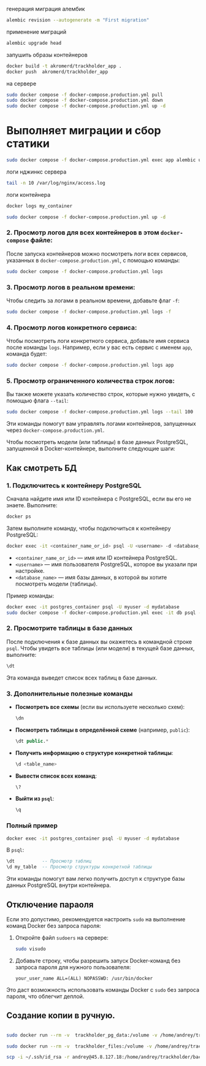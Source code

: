 генерация миграция алембик
```bash
alembic revision --autogenerate -m "First migration" 
```
применение миграций
```bash
alembic upgrade head 
```

запушить образы контейнеров
```bash
docker build -t akromerd/trackholder_app .
docker push  akromerd/trackholder_app
```
на сервере
```bash
sudo docker compose -f docker-compose.production.yml pull
sudo docker compose -f docker-compose.production.yml down
sudo docker compose -f docker-compose.production.yml up -d
```
# Выполняет миграции и сбор статики
```bash
sudo docker compose -f docker-compose.production.yml exec app alembic upgrade head
```
логи нджинкс сервера
```bash
tail -n 10 /var/log/nginx/access.log
```
логи контейнера
```bash
docker logs my_container
```
```bash
sudo docker compose -f docker-compose.production.yml up -d
```

### 2. Просмотр логов для всех контейнеров в этом `docker-compose` файле:

После запуска контейнеров можно посмотреть логи всех сервисов, указанных в `docker-compose.production.yml`, с помощью команды:

```bash
sudo docker compose -f docker-compose.production.yml logs
```

### 3. Просмотр логов в реальном времени:

Чтобы следить за логами в реальном времени, добавьте флаг `-f`:

```bash
sudo docker compose -f docker-compose.production.yml logs -f
```

### 4. Просмотр логов конкретного сервиса:

Чтобы посмотреть логи конкретного сервиса, добавьте имя сервиса после команды `logs`. Например, если у вас есть сервис с именем `app`, команда будет:

```bash
sudo docker compose -f docker-compose.production.yml logs app
```

### 5. Просмотр ограниченного количества строк логов:

Вы также можете указать количество строк, которые нужно увидеть, с помощью флага `--tail`:

```bash
sudo docker compose -f docker-compose.production.yml logs --tail 100
```

Эти команды помогут вам управлять логами контейнеров, запущенных через `docker-compose.production.yml`.

Чтобы посмотреть модели (или таблицы) в базе данных PostgreSQL, запущенной в Docker-контейнере, выполните следующие шаги:

## Как смотреть БД

### 1. Подключитесь к контейнеру PostgreSQL

Сначала найдите имя или ID контейнера с PostgreSQL, если вы его не знаете. Выполните:

```bash
docker ps
```

Затем выполните команду, чтобы подключиться к контейнеру PostgreSQL:

```bash
docker exec -it <container_name_or_id> psql -U <username> -d <database_name>
```

- `<container_name_or_id>` — имя или ID контейнера PostgreSQL.
- `<username>` — имя пользователя PostgreSQL, которое вы указали при настройке.
- `<database_name>` — имя базы данных, в которой вы хотите посмотреть модели (таблицы).

Пример команды:

```bash
docker exec -it postgres_container psql -U myuser -d mydatabase
sudo docker compose -f docker-compose.production.yml exec -it db psql -U app_user -d app
```

### 2. Просмотрите таблицы в базе данных

После подключения к базе данных вы окажетесь в командной строке `psql`. Чтобы увидеть все таблицы (или модели) в текущей базе данных, выполните:

```sql
\dt
```

Эта команда выведет список всех таблиц в базе данных. 

### 3. Дополнительные полезные команды

- **Посмотреть все схемы** (если вы используете несколько схем):  
  ```sql
  \dn
  ```

- **Посмотреть таблицы в определённой схеме** (например, `public`):  
  ```sql
  \dt public.*
  ```

- **Получить информацию о структуре конкретной таблицы**:
  ```sql
  \d <table_name>
  ```

- **Вывести список всех команд**:
  ```sql
  \?
  ```

- **Выйти из `psql`**:
  ```sql
  \q
  ```

### Полный пример

```bash
docker exec -it postgres_container psql -U myuser -d mydatabase
```

В `psql`:

```sql
\dt          -- Просмотр таблиц
\d my_table  -- Просмотр структуры конкретной таблицы
``` 

Эти команды помогут вам легко получить доступ к структуре базы данных PostgreSQL внутри контейнера.



## Отключение параоля 

Если это допустимо, рекомендуется настроить `sudo` на выполнение команд Docker без запроса пароля:

1. Откройте файл `sudoers` на сервере:
   ```bash
   sudo visudo
   ```
2. Добавьте строку, чтобы разрешить запуск Docker-команд без запроса пароля для нужного пользователя:
   ```plaintext
   your_user_name ALL=(ALL) NOPASSWD: /usr/bin/docker
   ```

Это даст возможность использовать команды Docker с `sudo` без запроса пароля, что облегчит деплой.
## Создание копии в ручную.
```bash

sudo docker run --rm -v  trackholder_pg_data:/volume -v /home/andrey/trackholder/backup:/backup alpine tar czf /backup/pg_data_backup.tar.gz -C /volume .

sudo docker run --rm -v  trackholder_files:/volume -v /home/andrey/trackholder/backup:/backup alpine tar czf /backup/files_backup.tar.gz -C /volume .
```
```bash
scp -i ~/.ssh/id_rsa -r andrey@45.8.127.18:/home/andrey/trackholder/backup/ C:\Users\андрей\backup
```

